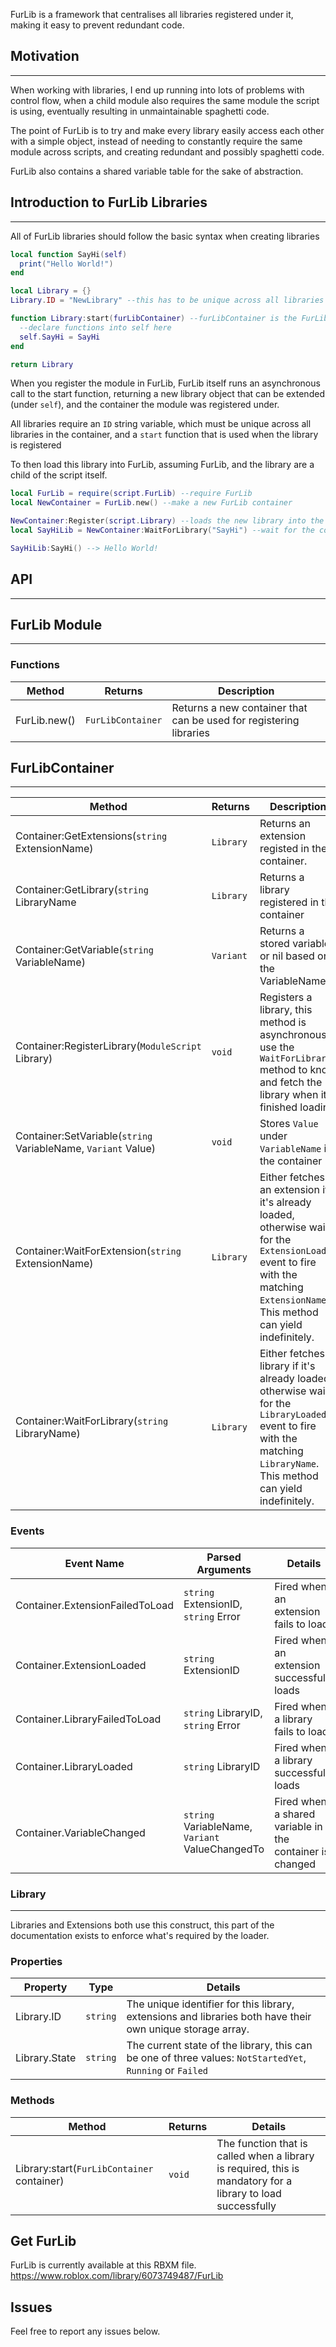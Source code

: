 FurLib is a framework that centralises all libraries registered under it, making it easy to prevent redundant code.

## Motivation
---
When working with libraries, I end up running into lots of problems with control flow, when a child module also requires the same module the script is using, eventually resulting in unmaintainable spaghetti code.

The point of FurLib is to try and make every library easily access each other with a simple object, instead of needing to constantly require the same module across scripts, and creating redundant and possibly spaghetti code.

FurLib also contains a shared variable table for the sake of abstraction.

## Introduction to FurLib Libraries
---
All of FurLib libraries should follow the basic syntax when creating libraries
```lua
local function SayHi(self)
  print("Hello World!")
end

local Library = {}
Library.ID = "NewLibrary" --this has to be unique across all libraries

function Library:start(furLibContainer) --furLibContainer is the FurLib object created from the outside source code
  --declare functions into self here
  self.SayHi = SayHi
end

return Library
```

When you register the module in FurLib, FurLib itself runs an asynchronous call to the start function, returning a new library object that can be extended (under ``self``), and the container the module was registered under.

All libraries require an ``ID`` string variable, which must be unique across all libraries in the container, and a ``start`` function that is used when the library is registered

To then load this library into FurLib, assuming FurLib, and the library are a child of the script itself.

```lua
local FurLib = require(script.FurLib) --require FurLib
local NewContainer = FurLib.new() --make a new FurLib container

NewContainer:Register(script.Library) --loads the new library into the container
local SayHiLib = NewContainer:WaitForLibrary("SayHi") --wait for the container to load, since FurLib loads libraries asynchronously

SayHiLib:SayHi() --> Hello World!
```

## API
---
## FurLib Module
---
### Functions
|Method|Returns|Description|
|-|-|-|
|FurLib.new()|``FurLibContainer``|Returns a new container that can be used for registering libraries

## FurLibContainer
---
|Method|Returns|Description|
|-|-|-|
|Container:GetExtensions(``string`` ExtensionName)|``Library``|Returns an extension registed in the container.|
|Container:GetLibrary(``string`` LibraryName|``Library``|Returns a library registered  in the container|
|Container:GetVariable(``string`` VariableName)|``Variant``|Returns a stored variable or nil based on the VariableName|
|Container:RegisterLibrary(``ModuleScript`` Library)|``void``|Registers a library, this method is asynchronous, use the ``WaitForLibrary`` method to know and fetch the library when it's finished loading|
|Container:SetVariable(``string`` VariableName, ``Variant`` Value)|``void``|Stores ``Value`` under ``VariableName`` in the container|
|Container:WaitForExtension(``string`` ExtensionName)|``Library``|Either fetches an extension if it's already loaded, otherwise waits for the ``ExtensionLoaded`` event to fire with the matching ``ExtensionName``. This method can yield indefinitely.
|Container:WaitForLibrary(``string`` LibraryName)|``Library``|Either fetches a library if it's already loaded, otherwise waits for the ``LibraryLoaded`` event to fire with the matching ``LibraryName``. This method can yield indefinitely.

### Events
|Event Name|Parsed Arguments|Details|
|-|-|-
|Container.ExtensionFailedToLoad|``string`` ExtensionID, ``string`` Error|Fired when an extension fails to load|
|Container.ExtensionLoaded|``string`` ExtensionID|Fired when an extension successfully loads|
|Container.LibraryFailedToLoad|``string`` LibraryID, ``string`` Error|Fired when a library fails to load|
|Container.LibraryLoaded|``string`` LibraryID|Fired when a library successfully loads|
|Container.VariableChanged|``string`` VariableName, ``Variant`` ValueChangedTo|Fired when a shared variable in the container is changed|

### Library
---
Libraries and Extensions both use this construct, this part of the documentation exists to enforce what's required by the loader.

### Properties
|Property|Type|Details|
|-|-|-|
|Library.ID|``string``|The unique identifier for this library, extensions and libraries both have their own unique storage array.
|Library.State|``string``|The current state of the library, this can be one of three values: ``NotStartedYet``, ``Running`` or ``Failed``|

### Methods
|Method|Returns|Details|
|-|-|-
|Library:start(``FurLibContainer`` container)|``void``|The function that is called when a library is required, this is mandatory for a library to load successfully|

## Get FurLib
FurLib is currently available at this RBXM file.
https://www.roblox.com/library/6073749487/FurLib

## Issues
Feel free to report any issues below.

